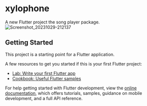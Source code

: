 # xylophone

A new Flutter project the song player package.
![Screenshot_20231029-212137](https://github.com/Imran-227/xylophone/assets/128098964/c0ac7e3b-fcb7-418e-b32e-863a791affba)

## Getting Started

This project is a starting point for a Flutter application.

A few resources to get you started if this is your first Flutter project:

- [Lab: Write your first Flutter app](https://docs.flutter.dev/get-started/codelab)
- [Cookbook: Useful Flutter samples](https://docs.flutter.dev/cookbook)

For help getting started with Flutter development, view the
[online documentation](https://docs.flutter.dev/), which offers tutorials,
samples, guidance on mobile development, and a full API reference.
